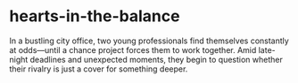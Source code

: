 # hearts-in-the-balance
In a bustling city office, two young professionals find themselves constantly at odds—until a chance project forces them to work together. Amid late-night deadlines and unexpected moments, they begin to question whether their rivalry is just a cover for something deeper.
